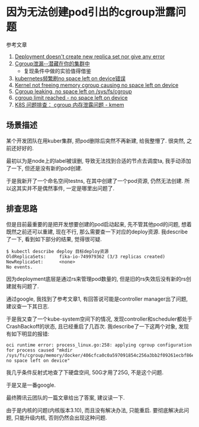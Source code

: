 # 因为无法创建pod引出的cgroup泄露问题

参考文章

1. [Deployment doesn't create new replica set nor give any error](https://github.com/kubernetes/kubernetes/issues/36117)
2. [Cgroup泄漏--潜藏在你的集群中](https://tencentcloudcontainerteam.github.io/2018/12/29/cgroup-leaking/)
    - 复现条件中做的实验值得借鉴
3. [kubernetes频繁刷no space left on device错误](https://www.orchome.com/1511)
4. [Kernel not freeing memory cgroup causing no space left on device](https://github.com/moby/moby/issues/29638)
5. [Cgroup leaking, no space left on /sys/fs/cgroup](https://github.com/kubernetes/kubernetes/issues/70324)
6. [cgroup limit reached - no space left on device](https://stackoverflow.com/questions/45278379/cgroup-limit-reached-no-space-left-on-device)
7. [K8S 问题排查： cgroup 内存泄露问题 - kmem](https://www.cnblogs.com/leffss/p/15019898.html)

## 场景描述

某个开发团队在用kuber集群, 把pod删除后突然不再新建, 给我整懵了. 很突然, 之前还好好的.

最初以为是node上的label被误删, 导致无法找到合适的节点去调度ta, 我手动添加了一下, 但还是没有新的pod创建.

于是我新开了一个命名空间testns, 在其中创建了一个pod资源, 仍然无法创建. 所以这其实并不是偶然事件, 一定是哪里出问题了.

## 排查思路

但是目前最重要的是把开发想要创建的pod启动起来, 先不管其他pod的问题, 想着既然之前还可以重建, 现在不行, 那么需要查一下对应的deploy资源. 我describe了一下, 看到如下部分的结果, 觉得很可疑.

```log
$ kubectl describe deploy 目标deploy资源
OldReplicaSets:		fika-io-749979362 (3/3 replicas created)
NewReplicaSet:		<none>
No events.
```

因为deployment底层是通过rs来管理pod数量的, 但是旧的rs失效后没有新的rs创建就有问题了. 

通过google, 我找到了参考文章1, 有回答说可能是controller manager出了问题, 建议查一下其日志.

于是我又查了一个kube-system空间下的情况, 发现controller和scheduler都处于CrashBackoff的状态, 且已经重启了几百次. 我describe了一下这两个对象, 发现有如下明显的报错:

```log
oci runtime error: process_linux.go:258: applying cgroup configuration for process caused "mkdir /sys/fs/cgroup/memory/docker/406cfca0c0a597091854c256a3bb2f09261ecbf86e98805414752150b11eb13a: no space left on device"
```

我几乎条件反射式地查了下硬盘空间, 50G才用了25G, 不是这个问题. 

于是又是一番google.

最终腾讯云团队的一篇文章给出了答案, 建议读一下.

由于是内核的问题(内核版本3.10), 而且没有解决办法, 只能重启. 要彻底解决此问题, 只能升级内核, 否则仍然会出现这种问题.
